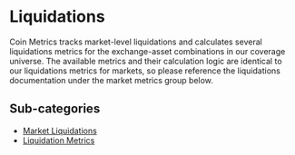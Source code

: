 # Liquidations

Coin Metrics tracks market-level liquidations and calculates several liquidations metrics for the exchange-asset combinations in our coverage universe. The available metrics and their calculation logic are identical to our liquidations metrics for markets, so please reference the liquidations documentation under the market metrics group below.

## Sub-categories

* [Market Liquidations](futures-liquidations.md)
* [Liquidation Metrics](liquidation-metrics.md)
